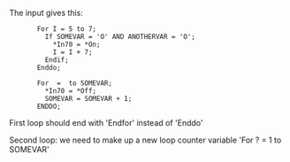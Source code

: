 The input gives this:

```rpgle
       For I = 5 to 7;
         If SOMEVAR = 'O' AND ANOTHERVAR = 'O';
           *In70 = *On;
           I = I + 7;
         Endif;
       Enddo;

       For  =  to SOMEVAR;
         *In70 = *Off;
         SOMEVAR = SOMEVAR + 1;
       ENDDO;

```

First loop should end with 'Endfor' instead of 'Enddo'

Second loop: we need to make up a new loop counter variable 'For ? = 1 to SOMEVAR'
